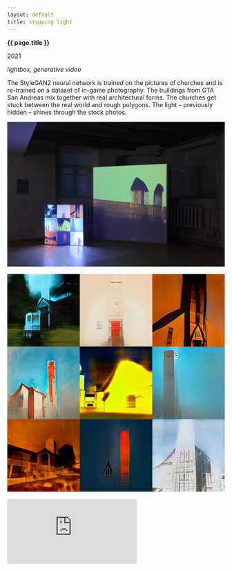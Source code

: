 ```yaml
---
layout: default
title: stopping light
---
```


**{{ page.title }}**

2021

_lightbox, generative video_

The StyleGAN2 neural network is trained on the pictures of churches and is re-trained on a dataset of in-game photography. The buildings from GTA San Andreas mix together with real architectural forms. The churches get stuck between the real world and rough polygons. The light – previously hidden – shines through the stock photos.

![solyanka-1](stopping_light_1.JPG)

![solyanka-2](light_box_site.jpg)

<div class="my-video-class">
<iframe src="https://player.vimeo.com/video/597061706?h=0b2dcb60c3" frameborder="0" allow="autoplay; fullscreen; picture-in-picture" allowfullscreen></iframe>
</div>
